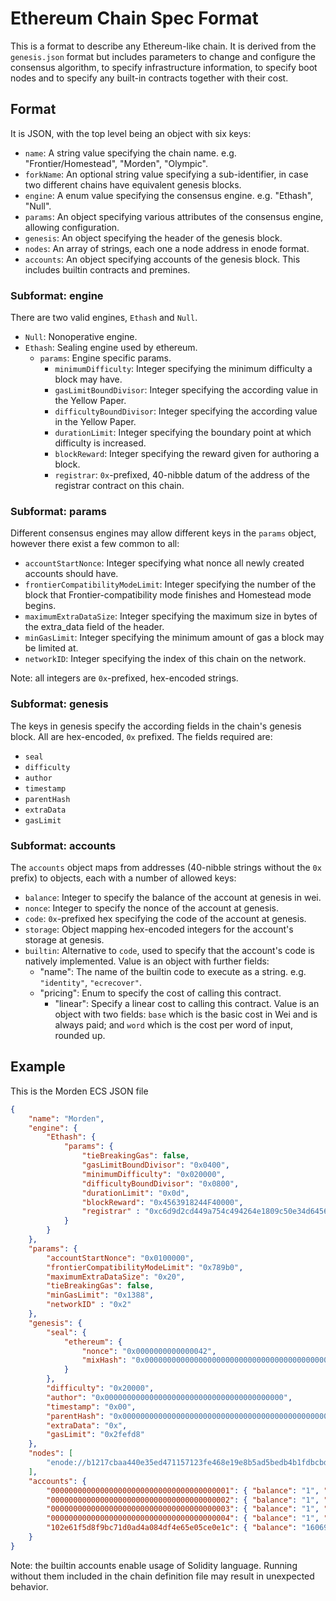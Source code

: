 # Ethereum Chain Spec Format

This is a format to describe any Ethereum-like chain. It is derived from the `genesis.json` format but includes parameters to change and configure the consensus algorithm, to specify infrastructure information, to specify boot nodes and to specify any built-in contracts together with their cost.

## Format

It is JSON, with the top level being an object with six keys:

-   `name`: A string value specifying the chain name. e.g. "Frontier/Homestead", "Morden", "Olympic".
-   `forkName`: An optional string value specifying a sub-identifier, in case two different chains have equivalent genesis blocks.
-   `engine`: A enum value specifying the consensus engine. e.g. "Ethash", "Null".
-   `params`: An object specifying various attributes of the consensus engine, allowing configuration.
-   `genesis`: An object specifying the header of the genesis block.
-   `nodes`: An array of strings, each one a node address in enode format.
-   `accounts`: An object specifying accounts of the genesis block. This includes builtin contracts and premines.

### Subformat: engine

There are two valid engines, `Ethash` and `Null`.

-   `Null`: Nonoperative engine.
-   `Ethash`: Sealing engine used by ethereum.
    -   `params`: Engine specific params.
        -   `minimumDifficulty`: Integer specifying the minimum difficulty a block may have.
        -   `gasLimitBoundDivisor`: Integer specifying the according value in the Yellow Paper.
        -   `difficultyBoundDivisor`: Integer specifying the according value in the Yellow Paper.
        -   `durationLimit`: Integer specifying the boundary point at which difficulty is increased.
        -   `blockReward`: Integer specifying the reward given for authoring a block.
        -   `registrar`: `0x`-prefixed, 40-nibble datum of the address of the registrar contract on this chain.

### Subformat: params

Different consensus engines may allow different keys in the `params` object, however there exist a few common to all:

-   `accountStartNonce`: Integer specifying what nonce all newly created accounts should have.
-   `frontierCompatibilityModeLimit`: Integer specifying the number of the block that Frontier-compatibility mode finishes and Homestead mode begins.
-   `maximumExtraDataSize`: Integer specifying the maximum size in bytes of the extra_data field of the header.
-   `minGasLimit`: Integer specifying the minimum amount of gas a block may be limited at.
-   `networkID`: Integer specifying the index of this chain on the network.

Note: all integers are `0x`-prefixed, hex-encoded strings.

### Subformat: genesis

The keys in genesis specify the according fields in the chain's genesis block. All are hex-encoded, `0x` prefixed. The fields required are:

-   `seal`
-   `difficulty`
-   `author`
-   `timestamp`
-   `parentHash`
-   `extraData`
-   `gasLimit`

### Subformat: accounts

The `accounts` object maps from addresses (40-nibble strings without the `0x` prefix) to objects, each with a number of allowed keys:

-   `balance`: Integer to specify the balance of the account at genesis in wei.
-   `nonce`: Integer to specify the nonce of the account at genesis.
-   `code`: `0x`-prefixed hex specifying the code of the account at genesis.
-   `storage`: Object mapping hex-encoded integers for the account's storage at genesis.
-   `builtin`: Alternative to `code`, used to specify that the account's code is natively implemented. Value is an object with further fields:
    -   "name": The name of the builtin code to execute as a string. e.g. `"identity"`, `"ecrecover"`.
    -   "pricing": Enum to specify the cost of calling this contract.
        -   "linear": Specify a linear cost to calling this contract. Value is an object with two fields: `base` which is the basic cost in Wei and is always paid; and `word` which is the cost per word of input, rounded up.

## Example

This is the Morden ECS JSON file

```json
{
	"name": "Morden",
	"engine": {
		"Ethash": {
			"params": {
				"tieBreakingGas": false,
				"gasLimitBoundDivisor": "0x0400",
				"minimumDifficulty": "0x020000",
				"difficultyBoundDivisor": "0x0800",
				"durationLimit": "0x0d",
				"blockReward": "0x4563918244F40000",
				"registrar" : "0xc6d9d2cd449a754c494264e1809c50e34d64562b"
			}
		}
	},
	"params": {
		"accountStartNonce": "0x0100000",
		"frontierCompatibilityModeLimit": "0x789b0",
		"maximumExtraDataSize": "0x20",
		"tieBreakingGas": false,
		"minGasLimit": "0x1388",
		"networkID" : "0x2"
	},
	"genesis": {
		"seal": {
			"ethereum": {
				"nonce": "0x0000000000000042",
				"mixHash": "0x0000000000000000000000000000000000000000000000000000000000000000"
			}
		},
		"difficulty": "0x20000",
		"author": "0x0000000000000000000000000000000000000000",
		"timestamp": "0x00",
		"parentHash": "0x0000000000000000000000000000000000000000000000000000000000000000",
		"extraData": "0x",
		"gasLimit": "0x2fefd8"
	},
	"nodes": [
		"enode://b1217cbaa440e35ed471157123fe468e19e8b5ad5bedb4b1fdbcbdab6fb2f5ed3e95dd9c24a22a79fdb2352204cea207df27d92bfd21bfd41545e8b16f637499@104.44.138.37:30303"
	],
	"accounts": {
		"0000000000000000000000000000000000000001": { "balance": "1", "nonce": "1048576", "builtin": { "name": "ecrecover", "pricing": { "linear": { "base": 3000, "word": 0 } } } },
		"0000000000000000000000000000000000000002": { "balance": "1", "nonce": "1048576", "builtin": { "name": "sha256", "pricing": { "linear": { "base": 60, "word": 12 } } } },
		"0000000000000000000000000000000000000003": { "balance": "1", "nonce": "1048576", "builtin": { "name": "ripemd160", "pricing": { "linear": { "base": 600, "word": 120 } } } },
		"0000000000000000000000000000000000000004": { "balance": "1", "nonce": "1048576", "builtin": { "name": "identity", "pricing": { "linear": { "base": 15, "word": 3 } } } },
		"102e61f5d8f9bc71d0ad4a084df4e65e05ce0e1c": { "balance": "1606938044258990275541962092341162602522202993782792835301376", "nonce": "1048576" }
	}
}
```

Note: the builtin accounts enable usage of Solidity language.  Running without them included in the chain definition file may result in unexpected behavior.  
